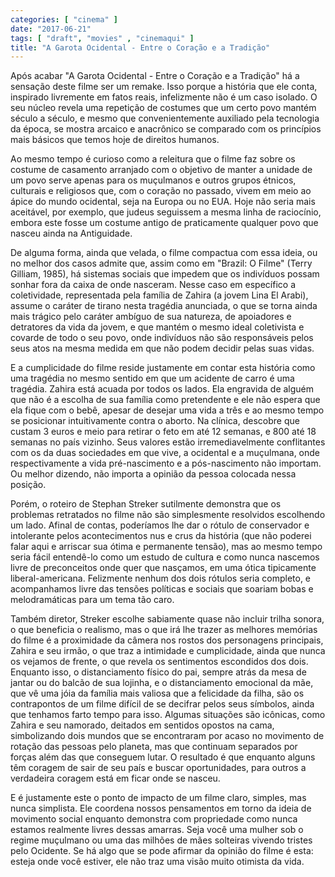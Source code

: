 ```yaml
---
categories: [ "cinema" ]
date: "2017-06-21"
tags: [ "draft", "movies" , "cinemaqui" ]
title: "A Garota Ocidental - Entre o Coração e a Tradição"
---
```

Após acabar "A Garota Ocidental - Entre o Coração e a Tradição" há
a sensação deste filme ser um remake. Isso porque a história que ele
conta, inspirado livremente em fatos reais, infelizmente não é um caso
isolado. O seu núcleo revela uma repetição de costumes que um certo
povo mantém século a século, e mesmo que convenientemente auxiliado
pela tecnologia da época, se mostra arcaico e anacrônico se comparado
com os princípios mais básicos que temos hoje de direitos humanos.

Ao mesmo tempo é curioso como a releitura que o filme faz sobre os
costume de casamento arranjado com o objetivo de manter a unidade de
um povo serve apenas para os muçulmanos e outros grupos étnicos,
culturais e religiosos que, com o coração no passado, vivem em meio
ao ápice do mundo ocidental, seja na Europa ou no EUA. Hoje não seria
mais aceitável, por exemplo, que judeus seguissem a mesma linha de
raciocínio, embora este fosse um costume antigo de praticamente qualquer
povo que nasceu ainda na Antiguidade.

De alguma forma, ainda que velada, o filme compactua com essa ideia, ou
no melhor dos casos admite que, assim como em "Brazil: O Filme" (Terry
Gilliam, 1985), há sistemas sociais que impedem que os indivíduos
possam sonhar fora da caixa de onde nasceram. Nesse caso em específico
a coletividade, representada pela família de Zahira (a jovem Lina El
Arabi), assume o caráter de tirano nesta tragédia anunciada, o que se
torna ainda mais trágico pelo caráter ambíguo de sua natureza, de
apoiadores e detratores da vida da jovem, e que mantém o mesmo ideal
coletivista e covarde de todo o seu povo, onde indivíduos não são
responsáveis pelos seus atos na mesma medida em que não podem decidir
pelas suas vidas.

E a cumplicidade do filme reside justamente em contar esta história
como uma tragédia no mesmo sentido em que um acidente de carro é uma
tragédia. Zahira está acuada por todos os lados. Ela engravida de
alguém que não é a escolha de sua família como pretendente e ele
não espera que ela fique com o bebê, apesar de desejar uma vida a
três e ao mesmo tempo se posicionar intuitivamente contra o aborto. Na
clínica, descobre que custam 3 euros e meio para retirar o feto em até
12 semanas, e 800 até 18 semanas no país vizinho. Seus valores estão
irremediavelmente conflitantes com os da duas sociedades em que vive,
a ocidental e a muçulmana, onde respectivamente a vida pré-nascimento
e a pós-nascimento não importam. Ou melhor dizendo, não importa a
opinião da pessoa colocada nessa posição.

Porém, o roteiro de Stephan Streker sutilmente demonstra que os problemas
retratados no filme não são simplesmente resolvidos escolhendo um
lado. Afinal de contas, poderíamos lhe dar o rótulo de conservador
e intolerante pelos acontecimentos nus e crus da história (que não
poderei falar aqui e arriscar sua ótima e permanente tensão), mas
ao mesmo tempo seria fácil entendê-lo como um estudo de cultura e
como nunca nascemos livre de preconceitos onde quer que nasçamos, em
uma ótica tipicamente liberal-americana. Felizmente nenhum dos dois
rótulos seria completo, e acompanhamos livre das tensões políticas
e sociais que soariam bobas e melodramáticas para um tema tão caro.

Também diretor, Streker escolhe sabiamente quase não incluir trilha
sonora, o que beneficia o realismo, mas o que irá lhe trazer as
melhores memórias do filme é a proximidade da câmera nos rostos dos
personagens principais, Zahira e seu irmão, o que traz a intimidade
e cumplicidade, ainda que nunca os vejamos de frente, o que revela os
sentimentos escondidos dos dois. Enquanto isso, o distanciamento físico
do pai, sempre atrás da mesa de jantar ou do balcão de sua lojinha,
e o distanciamento emocional da mãe, que vê uma jóia da família
mais valiosa que a felicidade da filha, são os contrapontos de um filme
difícil de se decifrar pelos seus símbolos, ainda que tenhamos farto
tempo para isso. Algumas situações são icônicas, como Zahira e seu
namorado, deitados em sentidos opostos na cama, simbolizando dois mundos
que se encontraram por acaso no movimento de rotação das pessoas pelo
planeta, mas que continuam separados por forças além das que conseguem
lutar. O resultado é que enquanto alguns têm coragem de sair de seu
país e buscar oportunidades, para outros a verdadeira coragem está em
ficar onde se nasceu.

E é justamente este o ponto de impacto de um filme claro, simples, mas
nunca simplista. Ele coordena nossos pensamentos em torno da ideia de
movimento social enquanto demonstra com propriedade como nunca estamos
realmente livres dessas amarras. Seja você uma mulher sob o regime
muçulmano ou uma das milhões de mães solteiras vivendo tristes pelo
Ocidente. Se há algo que se pode afirmar da opinião do filme é esta:
esteja onde você estiver, ele não traz  uma visão muito otimista da
vida.
